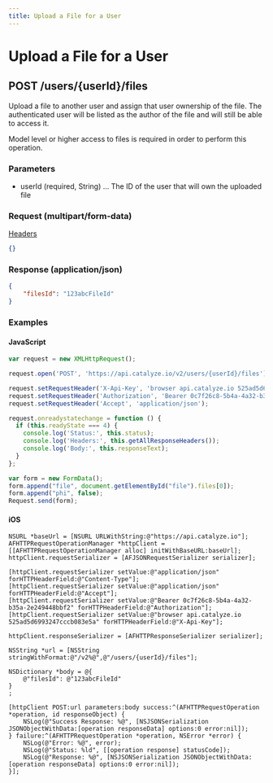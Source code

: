 ```yaml
---
title: Upload a File for a User
---
```


# Upload a File for a User

## POST /users/{userId}/files
Upload a file to another user and assign that user ownership of the file. 
The authenticated user will be listed as the author of the file and will still be able to access it. 

Model level or higher access to files is required in order to perform this operation.


### Parameters

* userId (required, String) ... The ID of the user that will own the uploaded file

### Request (multipart/form-data)

[Headers](/api-reference/overview/headers)

```json
{}
```
### Response (application/json)

```json
{
	"filesId": "123abcFileId"
}
```

### Examples

#### JavaScript

```javascript
var request = new XMLHttpRequest();

request.open('POST', 'https://api.catalyze.io/v2/users/{userId}/files');

request.setRequestHeader('X-Api-Key', 'browser api.catalyze.io 525ad5d6993247cccb083e5a');
request.setRequestHeader('Authorization', 'Bearer 0c7f26c8-5b4a-4a32-b35a-2e249448bbf2');
request.setRequestHeader('Accept', 'application/json');

request.onreadystatechange = function () {
  if (this.readyState === 4) {
    console.log('Status:', this.status);
    console.log('Headers:', this.getAllResponseHeaders());
    console.log('Body:', this.responseText);
  }
};

var form = new FormData();
form.append("file", document.getElementById("file").files[0]);
form.append("phi", false);
Request.send(form);
```


#### iOS

```objc
NSURL *baseUrl = [NSURL URLWithString:@"https://api.catalyze.io"];
AFHTTPRequestOperationManager *httpClient = [[AFHTTPRequestOperationManager alloc] initWithBaseURL:baseUrl];
httpClient.requestSerializer = [AFJSONRequestSerializer serializer];

[httpClient.requestSerializer setValue:@"application/json" forHTTPHeaderField:@"Content-Type"];
[httpClient.requestSerializer setValue:@"application/json" forHTTPHeaderField:@"Accept"];
[httpClient.requestSerializer setValue:@"Bearer 0c7f26c8-5b4a-4a32-b35a-2e249448bbf2" forHTTPHeaderField:@"Authorization"];
[httpClient.requestSerializer setValue:@"browser api.catalyze.io 525ad5d6993247cccb083e5a" forHTTPHeaderField:@"X-Api-Key"];

httpClient.responseSerializer = [AFHTTPResponseSerializer serializer];

NSString *url = [NSString stringWithFormat:@"/v2%@",@"/users/{userId}/files"];

NSDictionary *body = @{
	@"filesId": @"123abcFileId"
}
;

[httpClient POST:url parameters:body success:^(AFHTTPRequestOperation *operation, id responseObject) {
    NSLog(@"Success Response: %@", [NSJSONSerialization JSONObjectWithData:[operation responseData] options:0 error:nil]);
} failure:^(AFHTTPRequestOperation *operation, NSError *error) {
    NSLog(@"Error: %@", error);
    NSLog(@"Status: %ld", [[operation response] statusCode]);
    NSLog(@"Response: %@", [NSJSONSerialization JSONObjectWithData:[operation responseData] options:0 error:nil]);
}];
```


